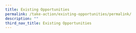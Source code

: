 ```yaml
---
title: Existing Opportunities
permalink: /take-action/existing-opportunities/permalink/
description: ""
third_nav_title: Existing Opportunities
---
```

